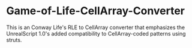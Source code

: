 # Game-of-Life-CellArray-Converter
This is an Conway Life's RLE to CellArray converter that emphasizes the UnrealScript 1.0's added compatibility to CellArray-coded patterns using struts.
